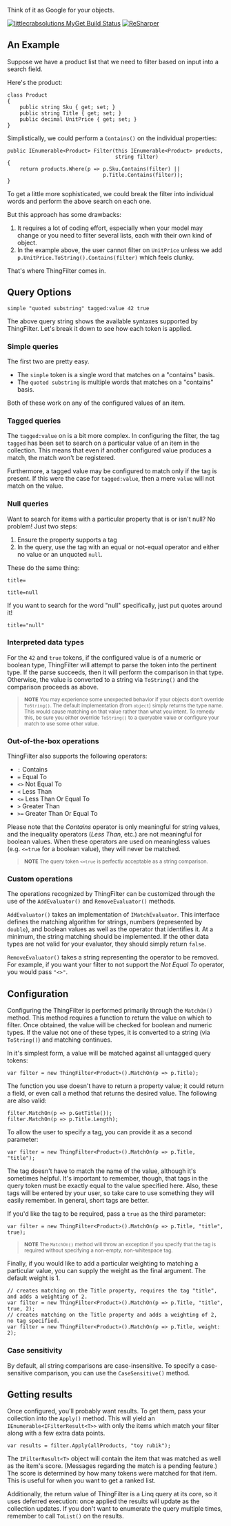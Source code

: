 Think of it as Google for your objects.

[![littlecrabsolutions MyGet Build Status](https://www.myget.org/BuildSource/Badge/littlecrabsolutions?identifier=526ca85a-64e9-4255-9774-61bb974a3487)](https://www.myget.org/) <a href="http://www.jetbrains.com/resharper"><img src="http://i61.tinypic.com/15qvwj7.jpg" alt="ReSharper" title="ReSharper"></a>

## An Example

Suppose we have a product list that we need to filter based on input into a search field.

Here's the product:

	class Product
	{
		public string Sku { get; set; }
		public string Title { get; set; }
		public decimal UnitPrice { get; set; }
	}

Simplistically, we could perform a `Contains()` on the individual properties:

	public IEnumerable<Product> Filter(this IEnumerable<Product> products,
									   string filter)
	{
		return products.Where(p => p.Sku.Contains(filter) ||
                                   p.Title.Contains(filter));
	}

To get a little more sophisticated, we could break the filter into individual words and perform the above search on each one.

But this approach has some drawbacks:

1. It requires a lot of coding effort, especially when your model may change or you need to filter several lists, each with their own kind of object.
2. In the example above, the user cannot filter on `UnitPrice` unless we add `p.UnitPrice.ToString().Contains(filter)` which feels clunky.

That's where ThingFilter comes in.

## Query Options

	simple "quoted substring" tagged:value 42 true

The above query string shows the available syntaxes supported by ThingFilter.  Let's break it down to see how each token is applied.

### Simple queries

The first two are pretty easy.

- The `simple` token is a single word that matches on a "contains" basis.
- The `quoted substring` is multiple words that matches on a "contains" basis.

Both of these work on any of the configured values of an item.

### Tagged queries

The `tagged:value` on is a bit more complex.  In configuring the filter, the tag `tagged` has been set to search on a particular value of an item in the collection.  This means that even if another configured value produces a match, the match won't be registered.

Furthermore, a tagged value may be configured to match only if the tag is present.  If this were the case for `tagged:value`, then a mere `value` will not match on the value.

### Null queries

Want to search for items with a particular property that is or isn't null?  No problem!  Just two steps:

1. Ensure the property supports a tag
2. In the query, use the tag with an equal or not-equal operator and either no value or an unquoted `null`.

These do the same thing:

	title=

	title=null

If you want to search for the word "null" specifically, just put quotes around it!

	title="null"

### Interpreted data types

For the `42` and `true` tokens, if the configured value is of a numeric or boolean type, ThingFilter will attempt to parse the token into the pertinent type.  If the parse succeeds, then it will perform the comparison in that type.  Otherwise, the value is converted to a string via `ToString()` and the comparison proceeds as above.

><small>**NOTE** You may experience some unexpected behavior if your objects don't override `ToString()`.  The default implementation (from `object`) simply returns the type name.  This would cause matching on that value rather than what you intent. To remedy this, be sure you either override `ToString()` to a queryable value or configure your match to use some other value.</small>

### Out-of-the-box operations

ThingFilter also supports the following operators:

- `:` Contains
- `=` Equal To
- `<>` Not Equal To
- `<` Less Than
- `<=` Less Than Or Equal To
- `>` Greater Than
- `>=` Greater Than Or Equal To

Please note that the *Contains* operator is only meaningful for string values, and the inequality operators (*Less Than*, etc.) are not meaningful for boolean values.  When these operators are used on meaningless values (e.g. `<=true` for a boolean value), they will never be matched.

><small>**NOTE** The query token `<=true` is perfectly acceptable as a string comparison.</small>

### Custom operations

The operations recognized by ThingFilter can be customized through the use of the `AddEvaluator()` and `RemoveEvaluator()` methods.

`AddEvaluator()` takes an implementation of `IMatchEvaluator`.  This interface defines the matching algorithm for strings, numbers (represented by `double`), and boolean values as well as the operator that identifies it.  At a minimum, the string matching should be implemented.  If the other data types are not valid for your evaluator, they should simply return `false`.

`RemoveEvaluator()` takes a string representing the operator to be removed.  For example, if you want your filter to not support the *Not Equal To* operator, you would pass `"<>"`.

## Configuration

Configuring the ThingFilter is performed primarily through the `MatchOn()` method.  This method requires a function to return the value on which to filter.  Once obtained, the value will be checked for boolean and numeric types.  If the value not one of these types, it is converted to a string (via `ToString()`) and matching continues.

In it's simplest form, a value will be matched against all untagged query tokens:

	var filter = new ThingFilter<Product>().MatchOn(p => p.Title);

The function you use doesn't have to return a property value; it could return a field, or even call a method that returns the desired value.  The following are also valid:

	filter.MatchOn(p => p.GetTitle());
	filter.MatchOn(p => p.Title.Length);

To allow the user to specify a tag, you can provide it as a second parameter:

	var filter = new ThingFilter<Product>().MatchOn(p => p.Title, "title");

The tag doesn't have to match the name of the value, although it's sometimes helpful.  It's important to remember, though, that tags in the query token must be exactly equal to the value specified here.  Also, these tags will be entered by your user, so take care to use something they will easily remember.  In general, short tags are better.

If you'd like the tag to be required, pass a `true` as the third parameter:

	var filter = new ThingFilter<Product>().MatchOn(p => p.Title, "title", true);

><small>**NOTE** The `MatchOn()` method will throw an exception if you specify that the tag is required without specifying a non-empty, non-whitespace tag.</small>

Finally, if you would like to add a particular weighting to matching a particular value, you can supply the weight as the final argument.  The default weight is 1.

	// creates matching on the Title property, requires the tag "title", and adds a weighting of 2.
	var filter = new ThingFilter<Product>().MatchOn(p => p.Title, "title", true, 2);
	// creates matching on the Title property and adds a weighting of 2, no tag specified.
	var filter = new ThingFilter<Product>().MatchOn(p => p.Title, weight: 2);

### Case sensitivity

By default, all string comparisons are case-insensitive.  To specify a case-sensitive comparison, you can use the `CaseSensitive()` method.

## Getting results

Once configured, you'll probably want results.  To get them, pass your collection into the `Apply()` method.  This will yield an `IEnumerable<IFilterResult<T>>` with only the items which match your filter along with a few extra data points.

	var results = filter.Apply(allProducts, "toy rubik");

The `IFilterResult<T>` object will contain the item that was matched as well as the item's score.  (Messages regarding the match is a pending feature.)  The score is determined by how many tokens were matched for that item.  This is useful for when you want to get a ranked list.

Additionally, the return value of ThingFilter is a Linq query at its core, so it uses deferred execution: once applied the results will update as the collection updates.  If you don't want to enumerate the query multiple times, remember to call `ToList()` on the results.
